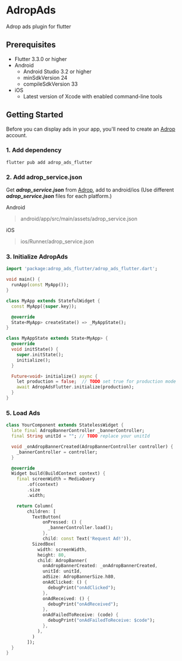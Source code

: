 AdropAds
========

Adrop ads plugin for flutter


Prerequisites
-------------
  - Flutter 3.3.0 or higher
  - Android
    - Android Studio 3.2 or higher
    - minSdkVersion 24
    - compileSdkVersion 33
  - iOS
    - Latest version of Xcode with enabled command-line tools

Getting Started
---------------

Before you can display ads in your app, you'll need to create an [Adrop](https://adrop.io) account. 

### 1. Add dependency
```agsl
flutter pub add adrop_ads_flutter
```

### 2. Add adrop_service.json

Get ***adrop_service.json*** from [Adrop](https://adrop.io), add to android/ios
(Use different ***adrop_service.json*** files for each platform.)

Android
> android/app/src/main/assets/adrop_service.json

iOS
> ios/Runner/adrop_service.json

### 3. Initialize AdropAds
```dart
import 'package:adrop_ads_flutter/adrop_ads_flutter.dart';

void main() {
  runApp(const MyApp());
}

class MyApp extends StatefulWidget {
  const MyApp({super.key});

  @override
  State<MyApp> createState() => _MyAppState();
}

class MyAppState extends State<MyApp> {
  @override
  void initState() {
    super.initState();
    initialize();
  }

  Future<void> initialize() async {
    let production = false;  // TODO set true for production mode 
    await AdropAdsFlutter.initialize(production);
  }
}
```

### 5. Load Ads
```dart
class YourComponent extends StatelessWidget {
  late final AdropBannerController _bannerController;
  final String unitId = ""; // TODO replace your unitId

  void _onAdropBannerCreated(AdropBannerController controller) {
    _bannerController = controller;
  }

  @override
  Widget build(BuildContext context) {
    final screenWidth = MediaQuery
        .of(context)
        .size
        .width;

    return Column(
        children: [
          TextButton(
              onPressed: () {
                _bannerController.load();
              },
              child: const Text('Request Ad!')),
          SizedBox(
            width: screenWidth,
            height: 80,
            child: AdropBanner(
              onAdropBannerCreated: _onAdropBannerCreated,
              unitId: unitId,
              adSize: AdropBannerSize.h80,
              onAdClicked: () {
                debugPrint("onAdClicked");
              },
              onAdReceived: () {
                debugPrint("onAdReceived");
              },
              onAdFailedToReceive: (code) {
                debugPrint("onAdFailedToReceive: $code");
              },
            ),
          )
        ]);
  }
}
```
